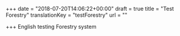 +++
date = "2018-07-20T14:06:22+00:00"
draft = true
title = "Test Forestry"
translationKey = "testForestry"
url = ""

+++
English testing Forestry system